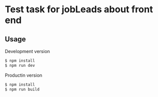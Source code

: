 # Test task for jobLeads about front end


## Usage

Development version

``` bash
$ npm install
$ npm run dev
```

Productin version
``` bash
$ npm install
$ npm run build
```